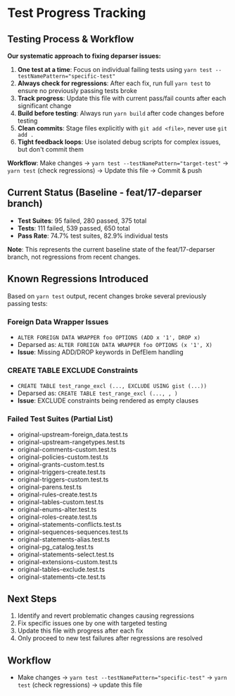 # Test Progress Tracking

## Testing Process & Workflow
**Our systematic approach to fixing deparser issues:**

1. **One test at a time**: Focus on individual failing tests using `yarn test --testNamePattern="specific-test"`
2. **Always check for regressions**: After each fix, run full `yarn test` to ensure no previously passing tests broke
3. **Track progress**: Update this file with current pass/fail counts after each significant change
4. **Build before testing**: Always run `yarn build` after code changes before testing
5. **Clean commits**: Stage files explicitly with `git add <file>`, never use `git add .`
6. **Tight feedback loops**: Use isolated debug scripts for complex issues, but don't commit them

**Workflow**: Make changes → `yarn test --testNamePattern="target-test"` → `yarn test` (check regressions) → Update this file → Commit & push

## Current Status (Baseline - feat/17-deparser branch)
- **Test Suites**: 95 failed, 280 passed, 375 total
- **Tests**: 111 failed, 539 passed, 650 total
- **Pass Rate**: 74.7% test suites, 82.9% individual tests

**Note**: This represents the current baseline state of the feat/17-deparser branch, not regressions from recent changes.

## Known Regressions Introduced
Based on `yarn test` output, recent changes broke several previously passing tests:

### Foreign Data Wrapper Issues
- `ALTER FOREIGN DATA WRAPPER foo OPTIONS (ADD x '1', DROP x)` 
- Deparsed as: `ALTER FOREIGN DATA WRAPPER foo OPTIONS (x '1', X)`
- **Issue**: Missing ADD/DROP keywords in DefElem handling

### CREATE TABLE EXCLUDE Constraints
- `CREATE TABLE test_range_excl (..., EXCLUDE USING gist (...))`
- Deparsed as: `CREATE TABLE test_range_excl (..., , )`
- **Issue**: EXCLUDE constraints being rendered as empty clauses

### Failed Test Suites (Partial List)
- original-upstream-foreign_data.test.ts
- original-upstream-rangetypes.test.ts  
- original-comments-custom.test.ts
- original-policies-custom.test.ts
- original-grants-custom.test.ts
- original-triggers-create.test.ts
- original-triggers-custom.test.ts
- original-parens.test.ts
- original-rules-create.test.ts
- original-tables-custom.test.ts
- original-enums-alter.test.ts
- original-roles-create.test.ts
- original-statements-conflicts.test.ts
- original-sequences-sequences.test.ts
- original-statements-alias.test.ts
- original-pg_catalog.test.ts
- original-statements-select.test.ts
- original-extensions-custom.test.ts
- original-tables-exclude.test.ts
- original-statements-cte.test.ts

## Next Steps
1. Identify and revert problematic changes causing regressions
2. Fix specific issues one by one with targeted testing
3. Update this file with progress after each fix
4. Only proceed to new test failures after regressions are resolved

## Workflow
- Make changes → `yarn test --testNamePattern="specific-test"` → `yarn test` (check regressions) → update this file
